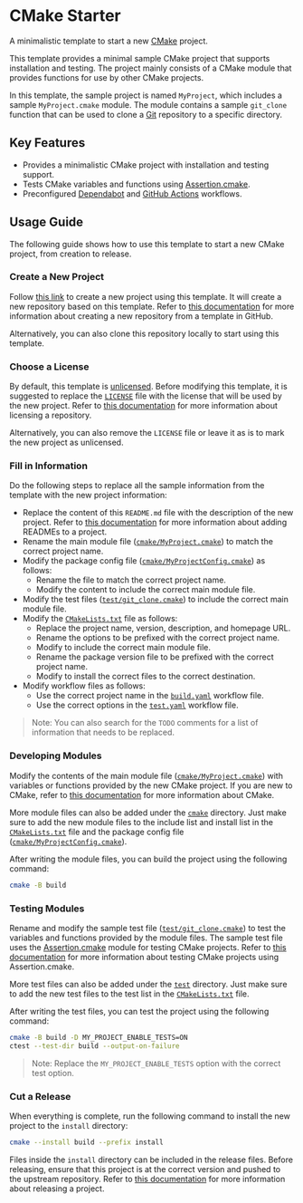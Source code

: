 <!-- TODO: Replace the content of this file with the new project description. -->

# CMake Starter

A minimalistic template to start a new [CMake](https://cmake.org/) project.

This template provides a minimal sample CMake project that supports installation and testing. The project mainly consists of a CMake module that provides functions for use by other CMake projects.

In this template, the sample project is named `MyProject`, which includes a sample `MyProject.cmake` module. The module contains a sample `git_clone` function that can be used to clone a [Git](https://git-scm.com/) repository to a specific directory.

## Key Features

- Provides a minimalistic CMake project with installation and testing support.
- Tests CMake variables and functions using [Assertion.cmake](https://github.com/threeal/assertion-cmake/tree/v1.0.0).
- Preconfigured [Dependabot](https://docs.github.com/en/code-security/dependabot) and [GitHub Actions](https://github.com/features/actions) workflows.

## Usage Guide

The following guide shows how to use this template to start a new CMake project, from creation to release.

### Create a New Project

Follow [this link](https://github.com/new?template_name=cmake-starter&template_owner=threeal) to create a new project using this template. It will create a new repository based on this template. Refer to [this documentation](https://docs.github.com/en/repositories/creating-and-managing-repositories/creating-a-repository-from-a-template) for more information about creating a new repository from a template in GitHub.

Alternatively, you can also clone this repository locally to start using this template.

### Choose a License

By default, this template is [unlicensed](https://unlicense.org/). Before modifying this template, it is suggested to replace the [`LICENSE`](./LICENSE) file with the license that will be used by the new project. Refer to [this documentation](https://docs.github.com/en/repositories/managing-your-repositorys-settings-and-features/customizing-your-repository/licensing-a-repository) for more information about licensing a repository.

Alternatively, you can also remove the `LICENSE` file or leave it as is to mark the new project as unlicensed.

### Fill in Information

Do the following steps to replace all the sample information from the template with the new project information:
- Replace the content of this `README.md` file with the description of the new project. Refer to [this documentation](https://docs.github.com/en/repositories/managing-your-repositorys-settings-and-features/customizing-your-repository/about-readmes) for more information about adding READMEs to a project.
- Rename the main module file ([`cmake/MyProject.cmake`](./cmake/MyProject.cmake)) to match the correct project name.
- Modify the package config file ([`cmake/MyProjectConfig.cmake`](./cmake/MyProjectConfig.cmake)) as follows:
  - Rename the file to match the correct project name.
  - Modify the content to include the correct main module file.
- Modify the test files ([`test/git_clone.cmake`](./test/git_clone.cmake)) to include the correct main module file.
- Modify the [`CMakeLists.txt`](./CMakeLists.txt) file as follows:
  - Replace the project name, version, description, and homepage URL.
  - Rename the options to be prefixed with the correct project name.
  - Modify to include the correct main module file.
  - Rename the package version file to be prefixed with the correct project name.
  - Modify to install the correct files to the correct destination.
- Modify workflow files as follows:
  - Use the correct project name in the [`build.yaml`](./.github/workflows/build.yaml) workflow file.
  - Use the correct options in the [`test.yaml`](./.github/workflows/test.yaml) workflow file.

> Note: You can also search for the `TODO` comments for a list of information that needs to be replaced.

### Developing Modules

Modify the contents of the main module file ([`cmake/MyProject.cmake`](./cmake/MyProject.cmake)) with variables or functions provided by the new CMake project. If you are new to CMake, refer to [this documentation](https://cmake.org/cmake/help/v3.21/index.html) for more information about CMake.

More module files can also be added under the [`cmake`](./cmake) directory. Just make sure to add the new module files to the include list and install list in the [`CMakeLists.txt`](./CMakeLists.txt) file and the package config file ([`cmake/MyProjectConfig.cmake`](./cmake/MyProjectConfig.cmake)).

After writing the module files, you can build the project using the following command:

```sh
cmake -B build
```

### Testing Modules

Rename and modify the sample test file ([`test/git_clone.cmake`](./test/git_clone.cmake)) to test the variables and functions provided by the module files. The sample test file uses the [Assertion.cmake](https://github.com/threeal/assertion-cmake/tree/v1.0.0) module for testing CMake projects. Refer to [this documentation](https://github.com/threeal/assertion-cmake/tree/v1.0.0#assertion-example) for more information about testing CMake projects using Assertion.cmake.

More test files can also be added under the [`test`](./test) directory. Just make sure to add the new test files to the test list in the [`CMakeLists.txt`](./CMakeLists.txt) file.

After writing the test files, you can test the project using the following command:

```sh
cmake -B build -D MY_PROJECT_ENABLE_TESTS=ON
ctest --test-dir build --output-on-failure
```

> Note: Replace the `MY_PROJECT_ENABLE_TESTS` option with the correct test option.

### Cut a Release

When everything is complete, run the following command to install the new project to the `install` directory:

```sh
cmake --install build --prefix install
```

Files inside the `install` directory can be included in the release files. Before releasing, ensure that this project is at the correct version and pushed to the upstream repository. Refer to [this documentation](https://docs.github.com/en/repositories/releasing-projects-on-github/about-releases) for more information about releasing a project.
